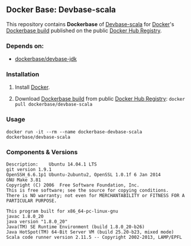## Docker Base: Devbase-scala


This repository contains **Dockerbase** of [Devbase-scala](http://www.scala-lang.org/) for [Docker](https://www.docker.com/)'s [Dockerbase build](https://registry.hub.docker.com/u/dockerbase/devbase-scala/) published on the public [Docker Hub Registry](https://registry.hub.docker.com/).


### Depends on:

* [dockerbase/devbase-jdk](https://registry.hub.docker.com/u/dockerbase/devbase-jdk)


### Installation

1. Install [Docker](https://docs.docker.com/installation/).

2. Download [Dockerbase build](https://registry.hub.docker.com/u/dockerbase/devbase-scala/) from public [Docker Hub Registry](https://registry.hub.docker.com/): `docker pull dockerbase/devbase-scala`


### Usage

    docker run -it --rm --name dockerbase-devbase-scala dockerbase/devbase-scala

### Components & Versions

    Description:	Ubuntu 14.04.1 LTS
    git version 1.9.1
    OpenSSH_6.6.1p1 Ubuntu-2ubuntu2, OpenSSL 1.0.1f 6 Jan 2014
    GNU Make 3.81
    Copyright (C) 2006  Free Software Foundation, Inc.
    This is free software; see the source for copying conditions.
    There is NO warranty; not even for MERCHANTABILITY or FITNESS FOR A
    PARTICULAR PURPOSE.
    
    This program built for x86_64-pc-linux-gnu
    javac 1.8.0_20
    java version "1.8.0_20"
    Java(TM) SE Runtime Environment (build 1.8.0_20-b26)
    Java HotSpot(TM) 64-Bit Server VM (build 25.20-b23, mixed mode)
    Scala code runner version 2.11.5 -- Copyright 2002-2013, LAMP/EPFL
